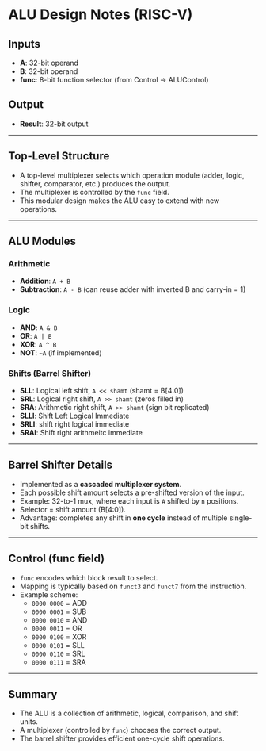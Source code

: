 # ALU Design Notes (RISC-V)

## Inputs
- **A**: 32-bit operand  
- **B**: 32-bit operand  
- **func**: 8-bit function selector (from Control → ALUControl)  

## Output
- **Result**: 32-bit output  

---

## Top-Level Structure
- A top-level multiplexer selects which operation module (adder, logic, shifter, comparator, etc.) produces the output.  
- The multiplexer is controlled by the `func` field.  
- This modular design makes the ALU easy to extend with new operations.  

---

## ALU Modules

### Arithmetic
- **Addition**: `A + B`  
- **Subtraction**: `A - B` (can reuse adder with inverted B and carry-in = 1)  

### Logic
- **AND**: `A & B`  
- **OR**: `A | B`  
- **XOR**: `A ^ B`  
- **NOT**: `~A` (if implemented)  

### Shifts (Barrel Shifter)
- **SLL**: Logical left shift, `A << shamt` (shamt = B[4:0])  
- **SRL**: Logical right shift, `A >> shamt` (zeros filled in)  
- **SRA**: Arithmetic right shift, `A >> shamt` (sign bit replicated)  
- **SLLI**: Shift Left Logical Immediate
- **SRLI**: shift right logical immediate
- **SRAI**: Shift right arithmeitc immediate

---

## Barrel Shifter Details
- Implemented as a **cascaded multiplexer system**.  
- Each possible shift amount selects a pre-shifted version of the input.  
- Example: 32-to-1 mux, where each input is `A` shifted by `n` positions.  
- Selector = shift amount (B[4:0]).  
- Advantage: completes any shift in **one cycle** instead of multiple single-bit shifts.  

---

## Control (func field)
- `func` encodes which block result to select.  
- Mapping is typically based on `funct3` and `funct7` from the instruction.  
- Example scheme:  
  - `0000 0000` = ADD  
  - `0000 0001` = SUB  
  - `0000 0010` = AND  
  - `0000 0011` = OR  
  - `0000 0100` = XOR  
  - `0000 0101` = SLL  
  - `0000 0110` = SRL  
  - `0000 0111` = SRA  
  

---

## Summary
- The ALU is a collection of arithmetic, logical, comparison, and shift units.  
- A multiplexer (controlled by `func`) chooses the correct output.  
- The barrel shifter provides efficient one-cycle shift operations.  
